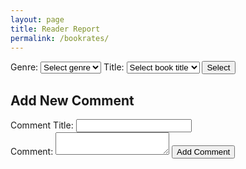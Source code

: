 ```yaml
---
layout: page
title: Reader Report
permalink: /bookrates/
---
```

<meta charset="UTF-8">
<meta name="viewport" content="width=device-width, initial-scale=1.0">
<title>Book Reviews</title>
<style>
  /* Styling for elements */
  .book-card {
    background-color: #a57e5a;
    color: #AFC0D5;
    padding: 20px;
    max-width: 700px;
    margin: 20px auto;
    border-radius: 10px;
    box-shadow: 0 4px 8px rgba(0, 0, 0, 0.2);
    text-align: center;
  }
  .book-title {
    font-size: 24px;
    margin-bottom: 10px;
    color: #E8C5A4;
  }
  .book-author {
    font-size: 18px;
    color: #E8C5A4;
  }
  .book-cover {
    width: 400px;
    height: 600px;
    border-radius: 5px;
    margin: 20px auto;
  }
  .heart-button {
    background: none;
    border: none;
    font-size: 24px;
    color: #ff0077;
    cursor: pointer;
  }
  .rating-stars span {
    font-size: 30px;
    cursor: pointer;
    color: #ccc;
  }
  .comments-heading {
    color: #fff;
    margin-top: 20px;
  }
  .comment-section {
    background-color: #072536;
    color: white;
    padding: 15px;
    border-radius: 5px;
    text-align: left;
    margin-top: 15px;
  }
  .submit-comment {
    display: block;
    margin-top: 10px;
    background-color: #33ccff;
    border: none;
    color: white;
    padding: 8px 12px;
    border-radius: 5px;
    cursor: pointer;
    text-align: left;
  }
  .comment-box {
    border-bottom: 1px solid #cce7ff;
    padding: 10px;
    margin-top: 10px;
    background-color: #0B3954;
    border-radius: 5px;
  }
  .comment-text {
    color: white;
  }
  .reply-button {
    background: none;
    color: #cce7ff;
    border: none;
    cursor: pointer;
    font-size: 14px;
    padding: 0;
    margin-top: 5px;
    text-align: left;
  }
  .reply-textarea {
    width: 100%;
    padding: 5px;
    margin-top: 5px;
    border: none;
    border-radius: 5px;
    font-size: 14px;
    color: #333;
  }
  .submit-reply {
    background-color: #66b2ff;
    border: none;
    padding: 5px 10px;
    color: white;
    border-radius: 5px;
    margin-top: 5px;
    cursor: pointer;
    text-align: left;
  }
  .replies {
    margin-top: 10px;
    padding-left: 10px;
  }
  .reply-box {
    background-color: #10567E;
    padding: 5px;
    border-radius: 5px;
    color: #cce7ff;
    margin-top: 5px;
    text-align: left;
  }
</style>

<div id="bookContainer">
  <!-- Book content will be dynamically added here -->
</div>

<div class="container">
    <div class="form-container">
        <form id="selectionForm">
            <label for="group_id">Genre:</label>
            <select id="group_id" name="group_id" required>
                <option value="">Select genre</option>
            </select>
            <label for="channel_id">Title:</label>
            <select id="channel_id" name="channel_id" required>
                <option value="">Select book title</option>
            </select>
            <button type="submit">Select</button>
        </form>
    </div>
</div>
<div class="container">
    <div class="form-container">
        <h2>Add New Comment</h2>
        <form id="postForm">
            <label for="title">Comment Title:</label>
            <input type="text" id="title" name="title" required>
            <br>
            <label for="comment">Comment:</label>
            <textarea id="comment" name="comment" required></textarea>
            <button type="submit">Add Comment</button>
        </form>
    </div>
</div>

<script type="module">
    // Import server URI and standard fetch options
    import { pythonURI, fetchOptions } from '{{ site.baseurl }}/assets/js/api/config.js';
    /**
     * Fetch groups for dropdown selection
     * User picks from dropdown
     */
    async function fetchGroups() {
        try {
            const response = await fetch(`${pythonURI}/api/groups/filter`, {
                ...fetchOptions,
                method: 'POST',
                headers: {
                    'Content-Type': 'application/json'
                },
                body: JSON.stringify({ section_name: "Bookworms" }) // Adjust the section name if needed
            });
            if (!response.ok) {
                throw new Error('Failed to fetch groups: ' + response.statusText);
            }
            const groups = await response.json();
            const groupSelect = document.getElementById('group_id');
            groups.forEach(group => {
                const option = document.createElement('option');
                option.value = group.name; // Use group name for payload
                option.textContent = group.name;
                groupSelect.appendChild(option);
            });
        } catch (error) {
            console.error('Error fetching groups:', error);
        }
    }
    /**
     * Fetch channels based on selected group
     * User picks from dropdown
     */
    async function fetchChannels(groupName) {
        try {
            const response = await fetch(`${pythonURI}/api/channels/filter`, {
                ...fetchOptions,
                method: 'POST',
                headers: {
                    'Content-Type': 'application/json'
                },
                body: JSON.stringify({ group_name: groupName }) // Pass selected group name here
            });
            if (!response.ok) {
                throw new Error('Failed to fetch channels: ' + response.statusText);
            }
            const channels = await response.json();
            const channelSelect = document.getElementById('channel_id');
            channelSelect.innerHTML = '<option value="">Select a channel</option>'; // Reset channels
            channels.forEach(channel => {
                const option = document.createElement('option');
                option.value = channel.id;
                option.textContent = channel.name;
                channelSelect.appendChild(option);
            });
        } catch (error) {
            console.error('Error fetching channels:', error);
        }
    }
    /**
     * Handle group selection change
     * Channel Dropdown refresh to match group_id change
     */
    document.getElementById('group_id').addEventListener('change', function() {
        const groupName = this.value;
        if (groupName) {
            fetchChannels(groupName);  // Fetch channels for the selected group
        } else {
            document.getElementById('channel_id').innerHTML = '<option value="">Select a channel</option>'; // Reset channels
        }
    });
    /**
     * Handle form submission for selection
     * Select Button: Computer fetches and displays posts
     */
    document.getElementById('selectionForm').addEventListener('submit', function(event) {
        event.preventDefault();
        const groupId = document.getElementById('group_id').value;
        const channelId = document.getElementById('channel_id').value;
        if (groupId && channelId) {
            fetchData(channelId);
        } else {
            alert('Please select both group and channel.');
        }
    });
    /**
     * Handle form submission for adding a post
     * Add Form Button: Computer handles form submission with request
     */
    document.getElementById('postForm').addEventListener('submit', async function(event) {
        event.preventDefault();
        // Extract data from form
        const title = document.getElementById('title').value;
        const comment = document.getElementById('comment').value;
        const channelId = document.getElementById('channel_id').value;
        // Create API payload
        const postData = {
            title: title,
            comment: comment,
            channel_id: channelId
        };
        // Trap errors
        try {
            // Send POST request to backend, purpose is to write to database
            const response = await fetch(`${pythonURI}/api/post`, {
                ...fetchOptions,
                method: 'POST',
                headers: {
                    'Content-Type': 'application/json'
                },
                body: JSON.stringify(postData)
            });
            if (!response.ok) {
                throw new Error('Failed to add post: ' + response.statusText);
            }
            // Successful post
            const result = await response.json();
            alert('Post added successfully!');
            document.getElementById('postForm').reset();
            fetchData(channelId);
        } catch (error) {
            // Present alert on error from backend
            console.error('Error adding post:', error);
            alert('Error adding post: ' + error.message);
        }
    });
    /**
     * Fetch posts based on selected channel
     * Handle response: Fetch and display posts
     */
    async function fetchData(channelId) {
        try {
            const response = await fetch(`${pythonURI}/api/posts/filter`, {
                ...fetchOptions,
                method: 'POST',
                headers: {
                    'Content-Type': 'application/json'
                },
                body: JSON.stringify({ channel_id: channelId })
            });
            if (!response.ok) {
                throw new Error('Failed to fetch posts: ' + response.statusText);
            }
            // Parse the JSON data
            const postData = await response.json();
            // Extract posts count
            const postCount = postData.length || 0;
            // Update the HTML elements with the data
            document.getElementById('count').innerHTML = `<h2>Count ${postCount}</h2>`;
            // Get the details div
            const detailsDiv = document.getElementById('details');
            detailsDiv.innerHTML = ''; // Clear previous posts
            // Iterate over the postData and create HTML elements for each item
            postData.forEach(postItem => {
                const postElement = document.createElement('div');
                postElement.className = 'post-item';
                postElement.innerHTML = `
                    <h3>${postItem.title}</h3>
                    <p><strong>Channel:</strong> ${postItem.channel_name}</p>
                    <p><strong>User:</strong> ${postItem.user_name}</p>
                    <p>${postItem.comment}</p>
                `;
                detailsDiv.appendChild(postElement);
            });
        } catch (error) {
            console.error('Error fetching data:', error);
        }
    }
    // Fetch groups when the page loads
    fetchGroups();
</script>


<script type="module">
  import { pythonURI, fetchOptions } from "{{site.baseurl}}/assets/js/api/config.js";
  
  const bookRatings = {
    "Harry Potter and the Sorcerer's Stone": 4.8,
    "Percy Jackson & the Olympians: The Lightning Thief": 4.3,
    "The Hunger Games": 4.2,
    "Divergent": 4.1,
    "Red Queen": 4.0,
    "A Good Girl's Guide to Murder": 4.5
  };

  let currentBook = {};
  let liked = false;
  let currentLikes = 0;

  let comments = JSON.parse(localStorage.getItem('comments')) || {};
  let likesCount = JSON.parse(localStorage.getItem('likes')) || {};

// Fetch random book from backend (Flask API)
function fetchRandomBook() {
  fetch(`${pythonURI}/api/random_book`)
    .then(response => response.json())
    .then(data => {
      if (data && data.title) {
        currentBook = data;
        const bookTitle = data.title;
        const bookAuthor = data.author || 'Unknown Author';
        const bookGenre = data.genre || 'Unknown Genre';
        const bookDescription = data.description || 'No description available';
        const coverUrl = data.image_cover || 'default-image.jpg';

        displayBookInfo(bookTitle, bookAuthor, bookGenre, bookDescription, coverUrl);
      } else {
        alert('No book data found.');
      }
    })
    .catch(error => {
      console.error('Error fetching book data:', error);
      alert('Failed to fetch book information.');
    });
}

// Display the book information
function displayBookInfo(title, author, genre, description, coverUrl) {
  document.getElementById('bookContainer').innerHTML = `
    <div class="book-card">
      <h3 class="book-title">${title}</h3>
      <img src="${coverUrl}" alt="Book Cover" class="book-cover" />
      <p class="book-author">by ${author}</p>
      <p class="book-genre">Genre: ${genre}</p>
      <p class="book-description">Description: ${description}</p>
      <div id="rating" class="rating-stars">
        <span onclick="rateBook(1)">★</span>
        <span onclick="rateBook(2)">★</span>
        <span onclick="rateBook(3)">★</span>
        <span onclick="rateBook(4)">★</span>
        <span onclick="rateBook(5)">★</span>
      </div>
      <p>Average Rating: ${bookRatings[title] || 'No Rating'} ★</p>
      <button onclick="toggleLike()" id="likeButton" class="heart-button">
        <span id="heart">♡</span> Like (${currentLikes})
      </button>
    </div>
  `;
}

    displayComments();

  // Fetch book data when the page loads
  fetchRandomBook();

  function displayComments() {
    const commentsList = document.getElementById('commentsList');
    const bookComments = comments[currentBook.title] || [];
    bookComments.forEach((comment, index) => {
      const commentDiv = document.createElement('div');
      commentDiv.classList.add('comment-box');
      commentDiv.innerHTML = `
        <div class="comment-text">
          <strong>${comment.username}</strong><br>${comment.text}
        </div>
        <button onclick="showReplyInput(${index})" class="reply-button">Reply</button>
        <div id="replyInput-${index}" style="display: none;">
          <textarea placeholder="Add a reply..." class="reply-textarea"></textarea>
          <button onclick="addReply(${index})" class="submit-reply">Submit Reply</button>
        </div>
        <div class="replies">
          ${comment.replies.map(reply => ` 
            <div class="reply-box">
              <strong>${reply.username}</strong>: ${reply.text}
            </div>`).join('')}
        </div>
      `;
      commentsList.appendChild(commentDiv);
    });
  }

  function saveComments() {
    localStorage.setItem('comments', JSON.stringify(comments));
  }

  function addComment() {
    const commentInput = document.getElementById('commentInput');
    const commentText = commentInput.value.trim();
    if (commentText) {
      const comment = { username, text: commentText, replies: [] };
      if (!comments[currentBook.title]) {
        comments[currentBook.title] = [];
      }
      comments[currentBook.title].push(comment);
      commentInput.value = '';
      saveComments();
      displayComments();
    }
  }

  function addReply(commentIndex) {
    const replyInput = document.getElementById(`replyInput-${commentIndex}`).querySelector('textarea');
    const replyText = replyInput.value.trim();
    if (replyText) {
      comments[currentBook.title][commentIndex].replies.push({ username, text: replyText });
      replyInput.value = '';
      saveComments();
      displayComments();
    }
  }

  function showReplyInput(commentIndex) {
    const replyInput = document.getElementById(`replyInput-${commentIndex}`);
    replyInput.style.display = replyInput.style.display === 'none' ? 'block' : 'none';
  }

  function rateBook(rating) {
    const bookTitle = currentBook.title;
    // Update the book rating using a more accurate average calculation
    bookRatings[bookTitle] = (bookRatings[bookTitle] * currentLikes + rating) / (currentLikes + 1);
    currentLikes++;
    document.querySelectorAll('.rating-stars span').forEach((star, index) => {
      star.style.color = index < rating ? 'yellow' : 'gray';
    });
    saveComments();
  }

  function toggleLike() {
    if (liked) {
      liked = false;
      currentLikes--;
      document.getElementById('heart').textContent = '♡';
    } else {
      liked = true;
      currentLikes++;
      document.getElementById('heart').textContent = '❤️';
    }
    document.getElementById('likeButton').textContent = `Like (${currentLikes})`;
    likesCount[currentBook.title] = currentLikes;
    localStorage.setItem('likes', JSON.stringify(likesCount));
  }
</script>
